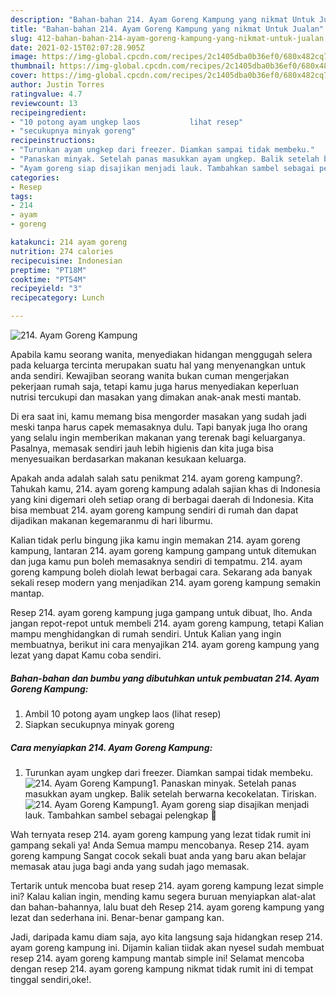 ```yaml
---
description: "Bahan-bahan 214. Ayam Goreng Kampung yang nikmat Untuk Jualan"
title: "Bahan-bahan 214. Ayam Goreng Kampung yang nikmat Untuk Jualan"
slug: 412-bahan-bahan-214-ayam-goreng-kampung-yang-nikmat-untuk-jualan
date: 2021-02-15T02:07:28.905Z
image: https://img-global.cpcdn.com/recipes/2c1405dba0b36ef0/680x482cq70/214-ayam-goreng-kampung-foto-resep-utama.jpg
thumbnail: https://img-global.cpcdn.com/recipes/2c1405dba0b36ef0/680x482cq70/214-ayam-goreng-kampung-foto-resep-utama.jpg
cover: https://img-global.cpcdn.com/recipes/2c1405dba0b36ef0/680x482cq70/214-ayam-goreng-kampung-foto-resep-utama.jpg
author: Justin Torres
ratingvalue: 4.7
reviewcount: 13
recipeingredient:
- "10 potong ayam ungkep laos           lihat resep"
- "secukupnya minyak goreng"
recipeinstructions:
- "Turunkan ayam ungkep dari freezer. Diamkan sampai tidak membeku."
- "Panaskan minyak. Setelah panas masukkan ayam ungkep. Balik setelah berwarna kecokelatan. Tiriskan."
- "Ayam goreng siap disajikan menjadi lauk. Tambahkan sambel sebagai pelengkap 🥰"
categories:
- Resep
tags:
- 214
- ayam
- goreng

katakunci: 214 ayam goreng 
nutrition: 274 calories
recipecuisine: Indonesian
preptime: "PT18M"
cooktime: "PT54M"
recipeyield: "3"
recipecategory: Lunch

---
```



![214. Ayam Goreng Kampung](https://img-global.cpcdn.com/recipes/2c1405dba0b36ef0/680x482cq70/214-ayam-goreng-kampung-foto-resep-utama.jpg)

Apabila kamu seorang wanita, menyediakan hidangan menggugah selera pada keluarga tercinta merupakan suatu hal yang menyenangkan untuk anda sendiri. Kewajiban seorang  wanita bukan cuman mengerjakan pekerjaan rumah saja, tetapi kamu juga harus menyediakan keperluan nutrisi tercukupi dan masakan yang dimakan anak-anak mesti mantab.

Di era  saat ini, kamu memang bisa mengorder masakan yang sudah jadi meski tanpa harus capek memasaknya dulu. Tapi banyak juga lho orang yang selalu ingin memberikan makanan yang terenak bagi keluarganya. Pasalnya, memasak sendiri jauh lebih higienis dan kita juga bisa menyesuaikan berdasarkan makanan kesukaan keluarga. 



Apakah anda adalah salah satu penikmat 214. ayam goreng kampung?. Tahukah kamu, 214. ayam goreng kampung adalah sajian khas di Indonesia yang kini digemari oleh setiap orang di berbagai daerah di Indonesia. Kita bisa membuat 214. ayam goreng kampung sendiri di rumah dan dapat dijadikan makanan kegemaranmu di hari liburmu.

Kalian tidak perlu bingung jika kamu ingin memakan 214. ayam goreng kampung, lantaran 214. ayam goreng kampung gampang untuk ditemukan dan juga kamu pun boleh memasaknya sendiri di tempatmu. 214. ayam goreng kampung boleh diolah lewat berbagai cara. Sekarang ada banyak sekali resep modern yang menjadikan 214. ayam goreng kampung semakin mantap.

Resep 214. ayam goreng kampung juga gampang untuk dibuat, lho. Anda jangan repot-repot untuk membeli 214. ayam goreng kampung, tetapi Kalian mampu menghidangkan di rumah sendiri. Untuk Kalian yang ingin membuatnya, berikut ini cara menyajikan 214. ayam goreng kampung yang lezat yang dapat Kamu coba sendiri.

<!--inarticleads1-->

##### Bahan-bahan dan bumbu yang dibutuhkan untuk pembuatan 214. Ayam Goreng Kampung:

1. Ambil 10 potong ayam ungkep laos           (lihat resep)
1. Siapkan secukupnya minyak goreng




<!--inarticleads2-->

##### Cara menyiapkan 214. Ayam Goreng Kampung:

1. Turunkan ayam ungkep dari freezer. Diamkan sampai tidak membeku.
<img src="https://img-global.cpcdn.com/steps/d054811b6508b7af/160x128cq70/214-ayam-goreng-kampung-langkah-memasak-1-foto.jpg" alt="214. Ayam Goreng Kampung">1. Panaskan minyak. Setelah panas masukkan ayam ungkep. Balik setelah berwarna kecokelatan. Tiriskan.
<img src="https://img-global.cpcdn.com/steps/0aa945cf46071f23/160x128cq70/214-ayam-goreng-kampung-langkah-memasak-2-foto.jpg" alt="214. Ayam Goreng Kampung">1. Ayam goreng siap disajikan menjadi lauk. Tambahkan sambel sebagai pelengkap 🥰




Wah ternyata resep 214. ayam goreng kampung yang lezat tidak rumit ini gampang sekali ya! Anda Semua mampu mencobanya. Resep 214. ayam goreng kampung Sangat cocok sekali buat anda yang baru akan belajar memasak atau juga bagi anda yang sudah jago memasak.

Tertarik untuk mencoba buat resep 214. ayam goreng kampung lezat simple ini? Kalau kalian ingin, mending kamu segera buruan menyiapkan alat-alat dan bahan-bahannya, lalu buat deh Resep 214. ayam goreng kampung yang lezat dan sederhana ini. Benar-benar gampang kan. 

Jadi, daripada kamu diam saja, ayo kita langsung saja hidangkan resep 214. ayam goreng kampung ini. Dijamin kalian tiidak akan nyesel sudah membuat resep 214. ayam goreng kampung mantab simple ini! Selamat mencoba dengan resep 214. ayam goreng kampung nikmat tidak rumit ini di tempat tinggal sendiri,oke!.

